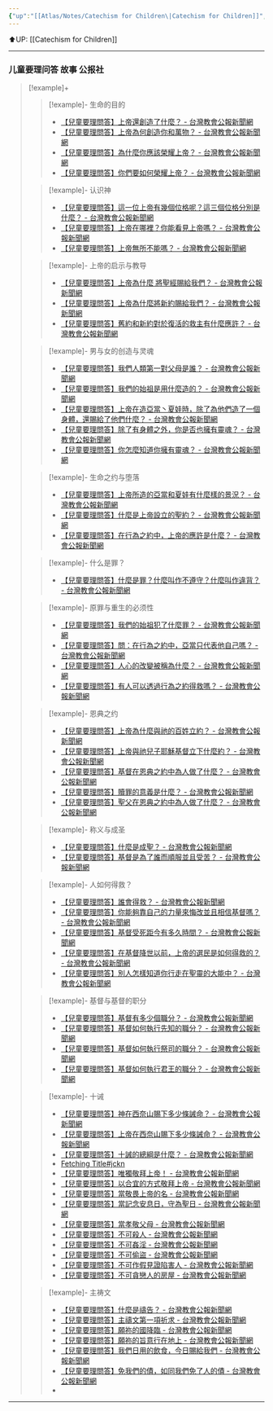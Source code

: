 ```yaml
---
{"up":"[[Atlas/Notes/Catechism for Children\|Catechism for Children]]","dg-publish":true,"permalink":"/atlas/notes/taiwan-church-news-bbb-stories/","dgPassFrontmatter":true}
---
```


⬆️UP: [[Catechism for Children]]

---

### 儿童要理问答 故事 公报社

> [!example]+ 
>
> > [!example]- 生命的目的
> > - [【兒童要理問答】上帝還創造了什麼？ - 台灣教會公報新聞網](https://tcnn.org.tw/archives/15027)
> > - [【兒童要理問答】上帝為何創造你和萬物？ - 台灣教會公報新聞網](https://tcnn.org.tw/archives/15026)
> > - [【兒童要理問答】為什麼你應該榮耀上帝？ - 台灣教會公報新聞網](https://tcnn.org.tw/archives/15038)
> > - [【兒童要理問答】你們要如何榮耀上帝？ - 台灣教會公報新聞網](https://tcnn.org.tw/archives/15033)
> 
> > [!example]- 认识神
> > - [【兒童要理問答】這一位上帝有幾個位格呢？這三個位格分別是什麼？ - 台灣教會公報新聞網](https://tcnn.org.tw/archives/15043)
> > - [【兒童要理問答】上帝在哪裡？你能看見上帝嗎？ - 台灣教會公報新聞網](https://tcnn.org.tw/archives/15053)
> > - [【兒童要理問答】上帝無所不能嗎？ - 台灣教會公報新聞網](https://tcnn.org.tw/archives/19332)
>
> > [!example]- 上帝的启示与教导
> > - [【兒童要理問答】上帝為什麼 將聖經賜給我們？ - 台灣教會公報新聞網](https://tcnn.org.tw/archives/22455)
> > - [【兒童要理問答】上帝為什麼將新約賜給我們？ - 台灣教會公報新聞網](https://tcnn.org.tw/archives/24957)
> > - [【兒童要理問答】舊約和新約對於復活的救主有什麼應許？ - 台灣教會公報新聞網](https://tcnn.org.tw/archives/25987)
> 
> > [!example]- 男与女的创造与灵魂
> > - [【兒童要理問答】我們人類第一對父母是誰？ - 台灣教會公報新聞網](https://tcnn.org.tw/archives/27115)
> > - [【兒童要理問答】我們的始祖是用什麼造的？ - 台灣教會公報新聞網](https://tcnn.org.tw/archives/28966)
> > - [【兒童要理問答】上帝在造亞當丶夏娃時，除了為他們造了一個身體，還賜給了他們什麼？ - 台灣教會公報新聞網](https://tcnn.org.tw/archives/30291)
> > - [【兒童要理問答】除了有身體之外，你是否也擁有靈魂？ - 台灣教會公報新聞網](https://tcnn.org.tw/archives/31379)
> > - [【兒童要理問答】你怎麼知道你擁有靈魂？ - 台灣教會公報新聞網](https://tcnn.org.tw/archives/32226)
> 
> > [!example]- 生命之约与堕落
> > - [【兒童要理問答】上帝所造的亞當和夏娃有什麼樣的景況？ - 台灣教會公報新聞網](https://tcnn.org.tw/archives/34029)
> > - [【兒童要理問答】什麼是上帝設立的聖約？ - 台灣教會公報新聞網](https://tcnn.org.tw/archives/34685)
> > - [【兒童要理問答】在行為之約中，上帝的應許是什麼？ - 台灣教會公報新聞網](https://tcnn.org.tw/archives/38515)
>
> > [!example]- 什么是罪？
> > - [【兒童要理問答】什麼是罪？什麼叫作不遵守？什麼叫作違背？ - 台灣教會公報新聞網](https://tcnn.org.tw/archives/41182)
>
> > [!example]- 原罪与重生的必须性
> > - [【兒童要理問答】我們的始祖犯了什麼罪？ - 台灣教會公報新聞網](https://tcnn.org.tw/archives/43016)
> > - [【兒童要理問答】問：在行為之約中，亞當只代表他自己嗎？ - 台灣教會公報新聞網](https://tcnn.org.tw/archives/44503)
> > - [【兒童要理問答】人心的改變被稱為什麼？ - 台灣教會公報新聞網](https://tcnn.org.tw/archives/45916)
> > - [【兒童要理問答】有人可以透過行為之約得救嗎？ - 台灣教會公報新聞網](https://tcnn.org.tw/archives/47274)
>
> > [!example]- 恩典之约
> > - [【兒童要理問答】上帝為什麼與祂的百姓立約？ - 台灣教會公報新聞網](https://tcnn.org.tw/archives/36050)
> > - [【兒童要理問答】上帝與祂兒子耶穌基督立下什麼約？ - 台灣教會公報新聞網](https://tcnn.org.tw/archives/40113)
> > - [【兒童要理問答】基督在恩典之約中為人做了什麼？ - 台灣教會公報新聞網](https://tcnn.org.tw/archives/48255)
> > - [【兒童要理問答】贖罪的意義是什麼？ - 台灣教會公報新聞網](https://tcnn.org.tw/archives/49594)
> > - [【兒童要理問答】聖父在恩典之約中為人做了什麼？ - 台灣教會公報新聞網](https://tcnn.org.tw/archives/53896)
>
> > [!example]- 称义与成圣
> > - [【兒童要理問答】什麼是成聖？ - 台灣教會公報新聞網](https://tcnn.org.tw/archives/57034)
> > - [【兒童要理問答】基督是為了誰而順服並且受苦？ - 台灣教會公報新聞網](https://tcnn.org.tw/archives/60241)
> 
> > [!example]- 人如何得救？
> > - [【兒童要理問答】誰會得救？ - 台灣教會公報新聞網](https://tcnn.org.tw/archives/61232)
> > - [【兒童要理問答】你能夠靠自己的力量來悔改並且相信基督嗎？ - 台灣教會公報新聞網](https://tcnn.org.tw/archives/64712)
> > -  [【兒童要理問答】基督受死距今有多久時間？ - 台灣教會公報新聞網](https://tcnn.org.tw/archives/66546)
> > - [【兒童要理問答】在基督降世以前，上帝的選民是如何得救的？ - 台灣教會公報新聞網](https://tcnn.org.tw/archives/69276)
> > - [【兒童要理問答】別人怎樣知道你行走在聖靈的大能中？ - 台灣教會公報新聞網](https://tcnn.org.tw/archives/75384)
>
> > [!example]- 基督与基督的职分
> > - [【兒童要理問答】基督有多少個職分？ - 台灣教會公報新聞網](https://tcnn.org.tw/archives/78483)
> > - [【兒童要理問答】基督如何執行先知的職分？ - 台灣教會公報新聞網](https://tcnn.org.tw/archives/80950)
> > - [【兒童要理問答】基督如何執行祭司的職分？ - 台灣教會公報新聞網](https://tcnn.org.tw/archives/83872)
> > - [【兒童要理問答】基督如何執行君王的職分？ - 台灣教會公報新聞網](https://tcnn.org.tw/archives/86402)
> 
> > [!example]- 十诫
> > - [【兒童要理問答】神在西奈山賜下多少條誡命？ - 台灣教會公報新聞網](https://tcnn.org.tw/archives/90430)
> > - [【兒童要理問答】上帝在西奈山賜下多少條誡命？ - 台灣教會公報新聞網](https://tcnn.org.tw/archives/95331)
> > - [【兒童要理問答】十誡的總綱是什麼？ - 台灣教會公報新聞網](https://tcnn.org.tw/archives/99611)
> > - [Fetching Title#jckn](https://tcnn.org.tw/archives/102644)
> > - [【兒童要理問答】唯獨敬拜上帝！ - 台灣教會公報新聞網](https://tcnn.org.tw/archives/106011)
> > - [【兒童要理問答】以合宜的方式敬拜上帝 - 台灣教會公報新聞網](https://tcnn.org.tw/archives/114599)
> > - [【兒童要理問答】當敬畏上帝的名 - 台灣教會公報新聞網](https://tcnn.org.tw/archives/119313)
> > - [【兒童要理問答】當記念安息日，守為聖日 - 台灣教會公報新聞網](https://tcnn.org.tw/archives/124163)
> > - [【兒童要理問答】當孝敬父母 - 台灣教會公報新聞網](https://tcnn.org.tw/archives/130244)
> > - [【兒童要理問答】不可殺人 - 台灣教會公報新聞網](https://tcnn.org.tw/archives/133302)
> > - [【兒童要理問答】不可姦淫 - 台灣教會公報新聞網](https://tcnn.org.tw/archives/158273)
> > - [【兒童要理問答】不可偷盜 - 台灣教會公報新聞網](https://tcnn.org.tw/archives/165254)
> > - [【兒童要理問答】不可作假見證陷害人 - 台灣教會公報新聞網](https://tcnn.org.tw/archives/171411)
> > - [【兒童要理問答】不可貪戀人的房屋 - 台灣教會公報新聞網](https://tcnn.org.tw/archives/178635)
> 
> > [!example]- 主祷文
> > - [【兒童要理問答】什麼是禱告？ - 台灣教會公報新聞網](https://tcnn.org.tw/archives/185216)
> > - [【兒童要理問答】主禱文第一項祈求 - 台灣教會公報新聞網](https://tcnn.org.tw/archives/191659)
> > - [【兒童要理問答】願祢的國降臨 - 台灣教會公報新聞網](https://tcnn.org.tw/archives/199629)
> > - [【兒童要理問答】願祢的旨意行在地上 - 台灣教會公報新聞網](https://tcnn.org.tw/archives/204174)
> > - [【兒童要理問答】我們日用的飲食，今日賜給我們 - 台灣教會公報新聞網](https://tcnn.org.tw/archives/211330)
> > - [【兒童要理問答】免我們的債，如同我們免了人的債 - 台灣教會公報新聞網](https://tcnn.org.tw/archives/216699)
> > - 

---
